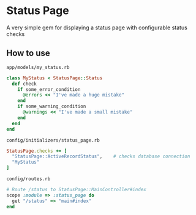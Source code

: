 Status Page
===========

A very simple gem for displaying a status page with configurable
status checks

How to use
----------

`app/models/my_status.rb`
```ruby
class MyStatus < StatusPage::Status
  def check
    if some_error_condition
      @errors << "I've made a huge mistake"
    end
    if some_warning_condition
      @warnings << "I've made a small mistake"
    end
  end
end
```

`config/initializers/status_page.rb`
```ruby
StatusPage.checks += [
  "StatusPage::ActiveRecordStatus",    # checks database connection
  "MyStatus"
]
```

`config/routes.rb`
```ruby
# Route /status to StatusPage::MainController#index
scope :module => :status_page do
  get "/status" => "main#index"
end
```